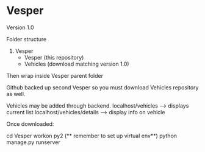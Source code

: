 # Vesper
Version 1.0

Folder structure
1. Vesper
   - Vesper (this repository)
   - Vehicles (download matching version 1.0)

Then wrap inside Vesper parent folder

Github backed up second Vesper so you must download Vehicles repository as well.

Vehicles may be added through backend.
localhost/vehicles --> displays current list
localhost/vehicles/details --> display info on vehicle


Once downloaded:

cd Vesper
workon py2 (** remember to set up virtual env**)
python manage.py runserver
